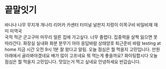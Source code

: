 # 끝말잇기

바나나
나무
무지개
개나리
리어카
카센터
터미널
널판지
지렁이
이목구비
비일비재
재미
미역국  
국적
적군
군고구마
마무리
얼른 집에 가고싶다.
너무 졸렵다.
집중력을 살짝 잃으면 못 따라간다.
화장실
실내화
화분
분무기
아아 응답바람
상태양호 퇴근준비 바람
testing at home
지금 시간 오전 9시 1분 찰 왔다고 알림.
오늘 점심은 뭘 먹을지 고민입니다.
만원 아래에서 골라봐야겠네요
배가 많이 고프네요
뭐 먹는게 좋을까요?
화이팅합시다
오늘 점심은 뭘 먹을지 고민입니다.
맛있는거 먹고 싶네요
안녕하세요
반갑습니다.